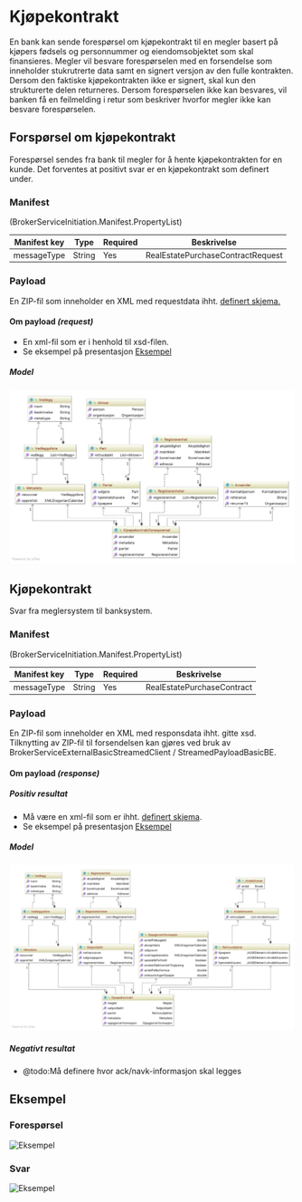# Kjøpekontrakt

En bank kan sende forespørsel om kjøpekontrakt til en megler basert på kjøpers fødsels og personnummer og eiendomsobjektet som skal finansieres.
Megler vil besvare forespørselen med en forsendelse som inneholder stukrutrerte data samt en signert versjon av den fulle kontrakten.
Dersom den faktiske kjøpekontrakten ikke er signert, skal kun den strukturerte delen returneres.
Dersom forespørselen ikke kan besvares, vil banken få en feilmelding i retur som beskriver hvorfor megler ikke kan besvare forespørselen.

## Forspørsel om kjøpekontrakt
Forespørsel sendes fra bank til megler for å hente kjøpekontrakten for en kunde.
Det forventes at positivt svar er en kjøpekontrakt som definert under.

### Manifest
(BrokerServiceInitiation.Manifest.PropertyList)

|Manifest key|Type|Required|Beskrivelse|
|--- |--- |--- |--- |
|messageType|String|Yes|RealEstatePurchaseContractRequest|

### Payload
En ZIP-fil som inneholder en XML med requestdata ihht. [definert skjema.](../afpant-model/xsd/dsbm-1.0.0.xsd)

#### Om payload *(request)*
- En xml-fil som er i henhold til xsd-filen.
- Se eksempel på presentasjon [Eksempel](examples/kjoepekontrakt-request-example-xml.png)

##### Model
![model kjøpekontraktforespørsel](examples/model_kjøpekontraktforespørsel.png "Model for forespørsel om kjøpekontrakt")

## Kjøpekontrakt
Svar fra meglersystem til banksystem.

### Manifest
(BrokerServiceInitiation.Manifest.PropertyList)

|Manifest key|Type|Required|Beskrivelse|
|--- |--- |--- |--- |
|messageType|String|Yes|RealEstatePurchaseContract|

### Payload
En ZIP-fil som inneholder en XML med responsdata ihht. gitte xsd.
Tilknytting av ZIP-fil til forsendelsen kan gjøres ved bruk av BrokerServiceExternalBasicStreamedClient / StreamedPayloadBasicBE.
		
#### Om payload *(response)*

##### Positiv resultat
- Må være en xml-fil som er ihht. [definert skjema](../afpant-model/xsd/dsbm-1.0.0.xsd).
- Se eksempel på presentasjon [Eksempel](examples/kjoepekontrakt-example-xml.png)

##### Model
![model kjøpekontrakt](examples/model_kjøpekontrakt.png "Model for kjøpekontrakt")

##### Negativt resultat
- @todo:Må definere hvor ack/navk-informasjon skal legges


## Eksempel

### Forespørsel
![Eksempel](examples/kjoepekontrakt-request-example-xml.png)

### Svar
![Eksempel](examples/kjoepekontrakt-example-xml.png)